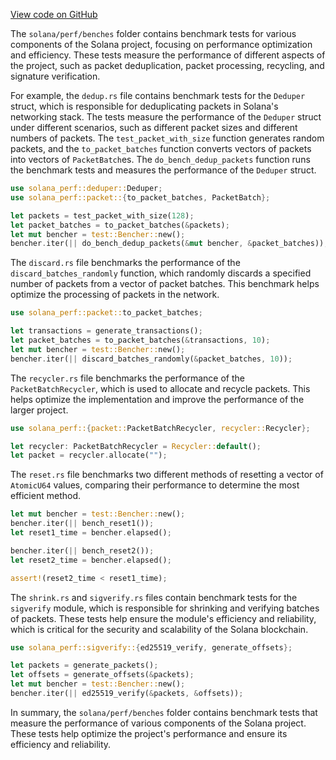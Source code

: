 [View code on GitHub](https://github.com/solana-labs/solana/tree/master/na/perf/benches)

The `solana/perf/benches` folder contains benchmark tests for various components of the Solana project, focusing on performance optimization and efficiency. These tests measure the performance of different aspects of the project, such as packet deduplication, packet processing, recycling, and signature verification.

For example, the `dedup.rs` file contains benchmark tests for the `Deduper` struct, which is responsible for deduplicating packets in Solana's networking stack. The tests measure the performance of the `Deduper` struct under different scenarios, such as different packet sizes and different numbers of packets. The `test_packet_with_size` function generates random packets, and the `to_packet_batches` function converts vectors of packets into vectors of `PacketBatch`es. The `do_bench_dedup_packets` function runs the benchmark tests and measures the performance of the `Deduper` struct.

```rust
use solana_perf::deduper::Deduper;
use solana_perf::packet::{to_packet_batches, PacketBatch};

let packets = test_packet_with_size(128);
let packet_batches = to_packet_batches(&packets);
let mut bencher = test::Bencher::new();
bencher.iter(|| do_bench_dedup_packets(&mut bencher, &packet_batches));
```

The `discard.rs` file benchmarks the performance of the `discard_batches_randomly` function, which randomly discards a specified number of packets from a vector of packet batches. This benchmark helps optimize the processing of packets in the network.

```rust
use solana_perf::packet::to_packet_batches;

let transactions = generate_transactions();
let packet_batches = to_packet_batches(&transactions, 10);
let mut bencher = test::Bencher::new();
bencher.iter(|| discard_batches_randomly(&packet_batches, 10));
```

The `recycler.rs` file benchmarks the performance of the `PacketBatchRecycler`, which is used to allocate and recycle packets. This helps optimize the implementation and improve the performance of the larger project.

```rust
use solana_perf::{packet::PacketBatchRecycler, recycler::Recycler};

let recycler: PacketBatchRecycler = Recycler::default();
let packet = recycler.allocate("");
```

The `reset.rs` file benchmarks two different methods of resetting a vector of `AtomicU64` values, comparing their performance to determine the most efficient method.

```rust
let mut bencher = test::Bencher::new();
bencher.iter(|| bench_reset1());
let reset1_time = bencher.elapsed();

bencher.iter(|| bench_reset2());
let reset2_time = bencher.elapsed();

assert!(reset2_time < reset1_time);
```

The `shrink.rs` and `sigverify.rs` files contain benchmark tests for the `sigverify` module, which is responsible for shrinking and verifying batches of packets. These tests help ensure the module's efficiency and reliability, which is critical for the security and scalability of the Solana blockchain.

```rust
use solana_perf::sigverify::{ed25519_verify, generate_offsets};

let packets = generate_packets();
let offsets = generate_offsets(&packets);
let mut bencher = test::Bencher::new();
bencher.iter(|| ed25519_verify(&packets, &offsets));
```

In summary, the `solana/perf/benches` folder contains benchmark tests that measure the performance of various components of the Solana project. These tests help optimize the project's performance and ensure its efficiency and reliability.
